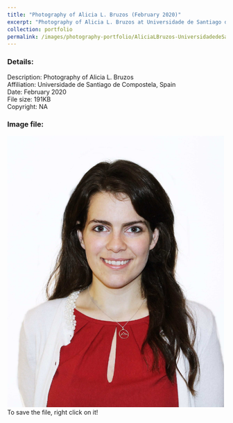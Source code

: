 ```yaml
---
title: "Photography of Alicia L. Bruzos (February 2020)"
excerpt: "Photography of Alicia L. Bruzos at Universidade de Santiago de Compostela in February 2020 <br/><img src='/images/photography-portfolio/AliciaLBruzos-UniversidadedeSantiago-Feb2020.jpg'>"
collection: portfolio
permalink: /images/photography-portfolio/AliciaLBruzos-UniversidadedeSantiago-Feb2020
---
```


### Details: <br/>
Description: Photography of Alicia L. Bruzos <br/>
Affiliation: Universidade de Santiago de Compostela, Spain <br/>
Date: February 2020 <br/>
File size: 191KB <br/>
Copyright: NA <br/> 

### Image file: <br/>
<img src='/images/photography-portfolio/AliciaLBruzos-UniversidadedeSantiago-Feb2020.jpg' width="500">  
To save the file, right click on it!
